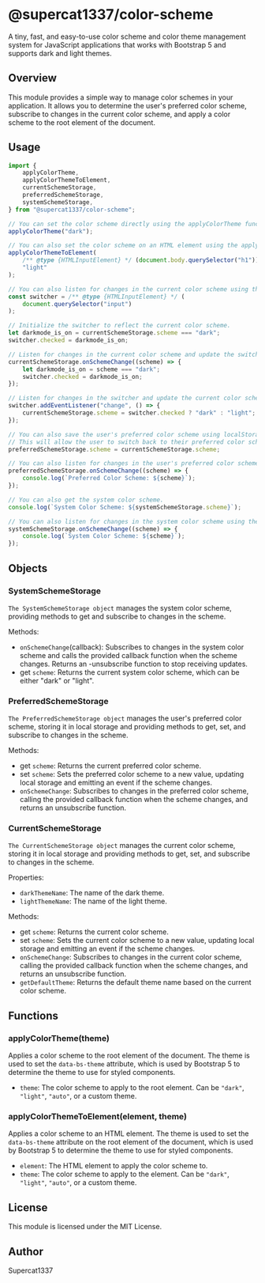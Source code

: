 # @supercat1337/color-scheme

A tiny, fast, and easy-to-use color scheme and color theme management system for JavaScript applications that works with Bootstrap 5 and supports dark and light themes.

## Overview

This module provides a simple way to manage color schemes in your application. It allows you to determine the user's preferred color scheme, subscribe to changes in the current color scheme, and apply a color scheme to the root element of the document.

## Usage

```javascript
import {
    applyColorTheme,
    applyColorThemeToElement,
    currentSchemeStorage,
    preferredSchemeStorage,
    systemSchemeStorage,
} from "@supercat1337/color-scheme";

// You can set the color scheme directly using the applyColorTheme function.
applyColorTheme("dark");

// You can also set the color scheme on an HTML element using the applyColorThemeToElement function.
applyColorThemeToElement(
    /** @type {HTMLInputElement} */ (document.body.querySelector("h1")),
    "light"
);

// You can also listen for changes in the current color scheme using the onSchemeChange function.
const switcher = /** @type {HTMLInputElement} */ (
    document.querySelector("input")
);

// Initialize the switcher to reflect the current color scheme.
let darkmode_is_on = currentSchemeStorage.scheme === "dark";
switcher.checked = darkmode_is_on;

// Listen for changes in the current color scheme and update the switcher accordingly.
currentSchemeStorage.onSchemeChange((scheme) => {
    let darkmode_is_on = scheme === "dark";
    switcher.checked = darkmode_is_on;
});

// Listen for changes in the switcher and update the current color scheme accordingly.
switcher.addEventListener("change", () => {
    currentSchemeStorage.scheme = switcher.checked ? "dark" : "light";
});

// You can also save the user's preferred color scheme using localStorage.
// This will allow the user to switch back to their preferred color scheme after closing their browser.
preferredSchemeStorage.scheme = currentSchemeStorage.scheme;

// You can also listen for changes in the user's preferred color scheme using the onSchemeChange function.
preferredSchemeStorage.onSchemeChange((scheme) => {
    console.log(`Preferred Color Scheme: ${scheme}`);
});

// You can also get the system color scheme.
console.log(`System Color Scheme: ${systemSchemeStorage.scheme}`);

// You can also listen for changes in the system color scheme using the onSchemeChange function.
systemSchemeStorage.onSchemeChange((scheme) => {
    console.log(`System Color Scheme: ${scheme}`);
});
```

## Objects

### SystemSchemeStorage

`The SystemSchemeStorage object` manages the system color scheme, providing methods to get and subscribe to changes in the scheme.

Methods:

-   `onSchemeChange`(callback): Subscribes to changes in the system color scheme and calls the provided callback function when the scheme changes. Returns an -unsubscribe function to stop receiving updates.
-   get `scheme`: Returns the current system color scheme, which can be either "dark" or "light".

### PreferredSchemeStorage

`The PreferredSchemeStorage object` manages the user's preferred color scheme, storing it in local storage and providing methods to get, set, and subscribe to changes in the scheme.

Methods:

-   get `scheme`: Returns the current preferred color scheme.
-   set `scheme`: Sets the preferred color scheme to a new value, updating local storage and emitting an event if the scheme changes.
-   `onSchemeChange`: Subscribes to changes in the preferred color scheme, calling the provided callback function when the scheme changes, and returns an unsubscribe function.

### CurrentSchemeStorage

`The CurrentSchemeStorage object` manages the current color scheme, storing it in local storage and providing methods to get, set, and subscribe to changes in the scheme.

Properties:

-   `darkThemeName`: The name of the dark theme.
-   `lightThemeName`: The name of the light theme.

Methods:

-   get `scheme`: Returns the current color scheme.
-   set `scheme`: Sets the current color scheme to a new value, updating local storage and emitting an event if the scheme changes.
-   `onSchemeChange`: Subscribes to changes in the current color scheme, calling the provided callback function when the scheme changes, and returns an unsubscribe function.
-   `getDefaultTheme`: Returns the default theme name based on the current color scheme.

## Functions

### applyColorTheme(theme)

Applies a color scheme to the root element of the document. The theme is used to set the `data-bs-theme` attribute, which is used by Bootstrap 5 to determine the theme to use for styled components.

-   `theme`: The color scheme to apply to the root element. Can be `"dark"`, `"light"`, `"auto"`, or a custom theme.

### applyColorThemeToElement(element, theme)

Applies a color scheme to an HTML element. The theme is used to set the `data-bs-theme` attribute on the root element of the document, which is used by Bootstrap 5 to determine the theme to use for styled components.

-   `element`: The HTML element to apply the color scheme to.
-   `theme`: The color scheme to apply to the element. Can be `"dark"`, `"light"`, `"auto"`, or a custom theme.

## License

This module is licensed under the MIT License.

## Author

Supercat1337
